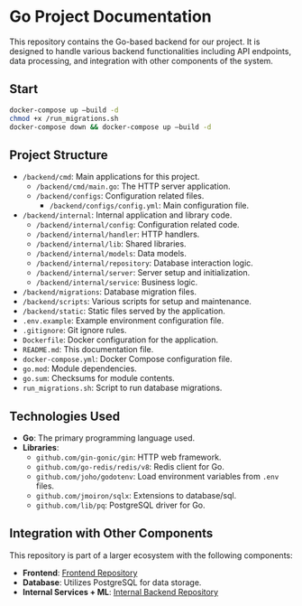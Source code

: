 # Go Project Documentation

This repository contains the Go-based backend for our project. It is designed to handle various backend functionalities including API endpoints, data processing, and integration with other components of the system.

## Start

```sh
docker-compose up —build -d
chmod +x /run_migrations.sh
docker-compose down && docker-compose up —build -d
```

## Project Structure

- `/backend/cmd`: Main applications for this project.
  - `/backend/cmd/main.go`: The HTTP server application.
  - `/backend/configs`: Configuration related files.
    - `/backend/configs/config.yml`: Main configuration file.
- `/backend/internal`: Internal application and library code.
  - `/backend/internal/config`: Configuration related code.
  - `/backend/internal/handler`: HTTP handlers.
  - `/backend/internal/lib`: Shared libraries.
  - `/backend/internal/models`: Data models.
  - `/backend/internal/repository`: Database interaction logic.
  - `/backend/internal/server`: Server setup and initialization.
  - `/backend/internal/service`: Business logic.
- `/backend/migrations`: Database migration files.
- `/backend/scripts`: Various scripts for setup and maintenance.
- `/backend/static`: Static files served by the application.
- `.env.example`: Example environment configuration file.
- `.gitignore`: Git ignore rules.
- `Dockerfile`: Docker configuration for the application.
- `README.md`: This documentation file.
- `docker-compose.yml`: Docker Compose configuration file.
- `go.mod`: Module dependencies.
- `go.sum`: Checksums for module contents.
- `run_migrations.sh`: Script to run database migrations.

## Technologies Used

- **Go**: The primary programming language used.
- **Libraries**:
  - `github.com/gin-gonic/gin`: HTTP web framework.
  - `github.com/go-redis/redis/v8`: Redis client for Go.
  - `github.com/joho/godotenv`: Load environment variables from `.env` files.
  - `github.com/jmoiron/sqlx`: Extensions to database/sql.
  - `github.com/lib/pq`: PostgreSQL driver for Go.

## Integration with Other Components

This repository is part of a larger ecosystem with the following components:

- **Frontend**: [Frontend Repository](https://github.com/your-organization/frontend)
- **Database**: Utilizes PostgreSQL for data storage.
- **Internal Services + ML**: [Internal Backend Repository](https://github.com/hackathon5-7/internal-backend-ml/tree/dev)
